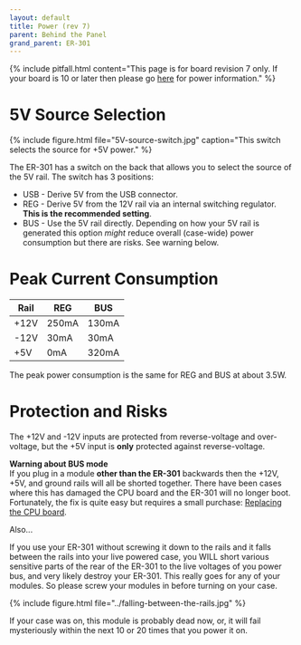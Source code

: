 ```yaml
---
layout: default
title: Power (rev 7)
parent: Behind the Panel
grand_parent: ER-301
---
```


{% include pitfall.html
content="This page is for board revision 7 only.  If your board is 10 or later then please go [here](../power) for power information."
%}

# 5V Source Selection 
{% include figure.html
file="5V-source-switch.jpg"
caption="This switch selects the source for +5V power."
%}

The ER-301 has a switch on the back that allows you to select the source of the 5V rail.  The switch has 3 positions:

* USB - Derive 5V from the USB connector.
* REG - Derive 5V from the 12V rail via an internal switching regulator. **This is the recommended setting**.
* BUS - Use the 5V rail directly.  Depending on how your 5V rail is generated this option *might* reduce overall (case-wide) power consumption but there are risks.  See warning below.

# Peak Current Consumption 

|Rail|REG|BUS|
|---|---|---|
|+12V|250mA|130mA|
|-12V|30mA|30mA|
|+5V|0mA|320mA|

The peak power consumption is the same for REG and BUS at about 3.5W.

# Protection and Risks 

The +12V and -12V inputs are protected from reverse-voltage and over-voltage, but the +5V input is **only** protected against reverse-voltage.  

**Warning about BUS mode**<br>
If you plug in a module **other than the ER-301** backwards then the +12V, +5V, and ground rails will all be shorted together.  There have been cases where this has damaged the CPU board and the ER-301 will no longer boot.  Fortunately, the fix is quite easy but requires a small purchase: [Replacing the CPU board](../maintenance#replacing-the-cpu-board).

Also...

If you use your ER-301 without screwing it down to the rails and it falls between the rails into your live powered case, you WILL short various sensitive parts of the rear of the ER-301 to the live voltages of you power bus, and very likely destroy your ER-301.  This really goes for any of your modules.  So please screw your modules in before turning on your case.

{% include figure.html
file="../falling-between-the-rails.jpg"
%}

If your case was on, this module is probably dead now, or, it will fail mysteriously within the next 10 or 20 times that you power it on.

